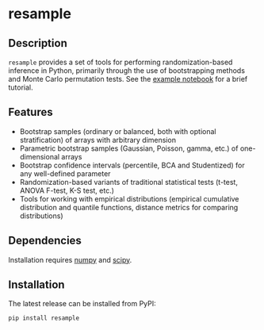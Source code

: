 # resample

Description
--------

`resample` provides a set of tools for performing randomization-based inference in Python, primarily through the use of bootstrapping methods and Monte Carlo permutation tests.  See the [example notebook](https://github.com/dsaxton/resample/blob/master/doc/resample.ipynb) for a brief tutorial.

Features
--------

* Bootstrap samples (ordinary or balanced, both with optional stratification) of arrays with arbitrary dimension 
* Parametric bootstrap samples (Gaussian, Poisson, gamma, etc.) of one-dimensional arrays
* Bootstrap confidence intervals (percentile, BCA and Studentized) for any well-defined parameter
* Randomization-based variants of traditional statistical tests (t-test, ANOVA F-test, K-S test, etc.)
* Tools for working with empirical distributions (empirical cumulative distribution and quantile functions, distance metrics for comparing distributions)

Dependencies
------------

Installation requires [numpy](http://www.numpy.org/) and [scipy](https://www.scipy.org/).

Installation
------------

The latest release can be installed from PyPI:

    pip install resample

